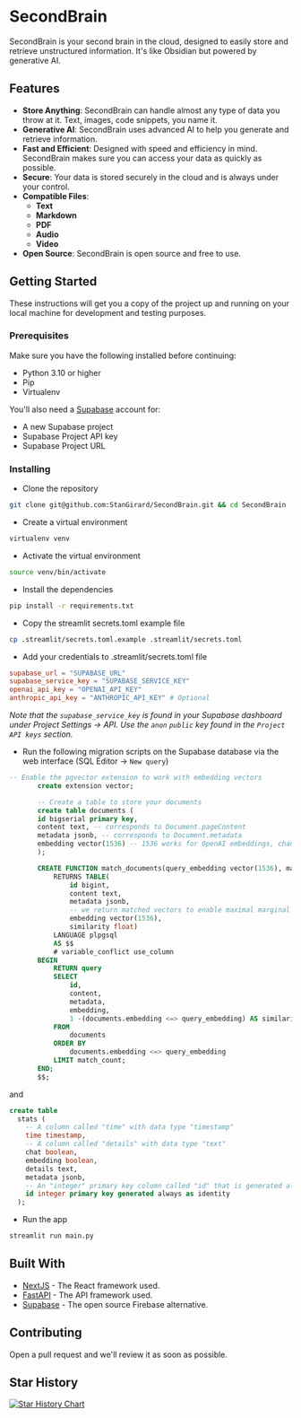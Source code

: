 # SecondBrain


SecondBrain is your second brain in the cloud, designed to easily store and retrieve unstructured information. It's like Obsidian but powered by generative AI.

## Features

- **Store Anything**: SecondBrain can handle almost any type of data you throw at it. Text, images, code snippets, you name it.
- **Generative AI**: SecondBrain uses advanced AI to help you generate and retrieve information.
- **Fast and Efficient**: Designed with speed and efficiency in mind. SecondBrain makes sure you can access your data as quickly as possible.
- **Secure**: Your data is stored securely in the cloud and is always under your control.
- **Compatible Files**: 
  - **Text**
  - **Markdown**
  - **PDF**
  - **Audio**
  - **Video**
- **Open Source**: SecondBrain is open source and free to use.


## Getting Started

These instructions will get you a copy of the project up and running on your local machine for development and testing purposes.

### Prerequisites

Make sure you have the following installed before continuing:

- Python 3.10 or higher
- Pip
- Virtualenv

You'll also need a [Supabase](https://supabase.com/) account for:

- A new Supabase project
- Supabase Project API key
- Supabase Project URL

### Installing

- Clone the repository

```bash
git clone git@github.com:StanGirard/SecondBrain.git && cd SecondBrain
```

- Create a virtual environment

```bash
virtualenv venv
```

- Activate the virtual environment

```bash
source venv/bin/activate
```

- Install the dependencies

```bash
pip install -r requirements.txt
```

- Copy the streamlit secrets.toml example file

```bash
cp .streamlit/secrets.toml.example .streamlit/secrets.toml
```

- Add your credentials to .streamlit/secrets.toml file

```toml
supabase_url = "SUPABASE_URL"
supabase_service_key = "SUPABASE_SERVICE_KEY"
openai_api_key = "OPENAI_API_KEY"
anthropic_api_key = "ANTHROPIC_API_KEY" # Optional
```

_Note that the `supabase_service_key` is found in your Supabase dashboard under Project Settings -> API. Use the `anon` `public` key found in the `Project API keys` section._

- Run the following migration scripts on the Supabase database via the web interface (SQL Editor -> `New query`)

```sql
-- Enable the pgvector extension to work with embedding vectors
       create extension vector;

       -- Create a table to store your documents
       create table documents (
       id bigserial primary key,
       content text, -- corresponds to Document.pageContent
       metadata jsonb, -- corresponds to Document.metadata
       embedding vector(1536) -- 1536 works for OpenAI embeddings, change if needed
       );

       CREATE FUNCTION match_documents(query_embedding vector(1536), match_count int)
           RETURNS TABLE(
               id bigint,
               content text,
               metadata jsonb,
               -- we return matched vectors to enable maximal marginal relevance searches
               embedding vector(1536),
               similarity float)
           LANGUAGE plpgsql
           AS $$
           # variable_conflict use_column
       BEGIN
           RETURN query
           SELECT
               id,
               content,
               metadata,
               embedding,
               1 -(documents.embedding <=> query_embedding) AS similarity
           FROM
               documents
           ORDER BY
               documents.embedding <=> query_embedding
           LIMIT match_count;
       END;
       $$;
```

and 

```sql
create table
  stats (
    -- A column called "time" with data type "timestamp"
    time timestamp,
    -- A column called "details" with data type "text"
    chat boolean,
    embedding boolean,
    details text,
    metadata jsonb,
    -- An "integer" primary key column called "id" that is generated always as identity
    id integer primary key generated always as identity
  );
```

- Run the app

```bash
streamlit run main.py
```

## Built With

* [NextJS](https://nextjs.org/) - The React framework used.
* [FastAPI](https://fastapi.tiangolo.com/) - The API framework used.
* [Supabase](https://supabase.io/) - The open source Firebase alternative.

## Contributing

Open a pull request and we'll review it as soon as possible.

## Star History

[![Star History Chart](https://api.star-history.com/svg?repos=StanGirard/SecondBrain&type=Date)](https://star-history.com/#StanGirard/SecondBrain&Date)
